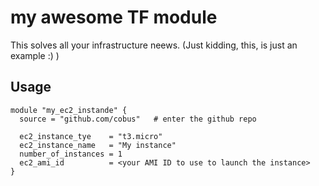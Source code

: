 # my awesome TF module
This solves all your infrastructure neews. (Just kidding, this, is just an example :) )

## Usage
~~~
module "my_ec2_instande" {
  source = "github.com/cobus"   # enter the github repo

  ec2_instance_tye    = "t3.micro"
  ec2_instance_name   = "My instance"
  number_of_instances = 1
  ec2_ami_id          = <your AMI ID to use to launch the instance>
}
~~~